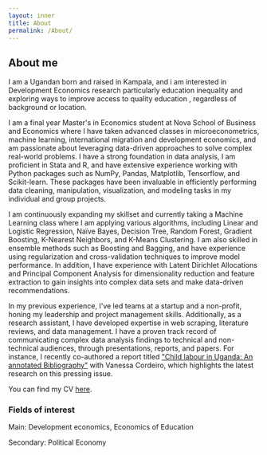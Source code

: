 ```yaml
---
layout: inner
title: About
permalink: /About/
---
```

## About me
I am a Ugandan born and raised in Kampala, and i am interested in Development Economics research particularly education inequality and exploring ways to improve access to quality education , regardless of background or location.
 
I am a final year Master's in Economics student at Nova School of Business and Economics where I have taken advanced classes in microeconometrics, machine learning, international migration and development economics, and am passionate about leveraging data-driven approaches to solve complex real-world problems. I have a strong foundation in data analysis, I am proficient in Stata and R, and have extensive experience working with Python packages such as NumPy, Pandas, Matplotlib, Tensorflow, and Scikit-learn. These packages have been invaluable in efficiently performing data cleaning, manipulation, visualization, and modeling tasks in my individual and group projects.

I am continuously expanding my skillset and currently taking a Machine Learning class where I am applying various algorithms, including Linear and Logistic Regression, Naïve Bayes, Decision Tree, Random Forest, Gradient Boosting, K-Nearest Neighbors, and K-Means Clustering. I am also skilled in ensemble methods such as Boosting and Bagging, and have experience using regularization and cross-validation techniques to improve model performance. In addition, I have experience with Latent Dirichlet Allocations and Principal Component Analysis for dimensionality reduction and feature extraction to gain insights into complex data sets and make data-driven recommendations.

In my previous experience, I've led teams at a startup and a non-profit, honing my leadership and project management skills. Additionally, as a research assistant, I have developed expertise in web scraping, literature reviews, and data management. I have a proven track record of communicating complex data analysis findings to technical and non-technical audiences, through presentations, reports, and papers. For instance, I recently co-authored a report titled ["Child labour in Uganda: An annotated Bibliography"](jamesahabyona.github.io/Uganda-1.pdf) with Vanessa Cordeiro, which highlights the latest research on this pressing issue.

You can find my CV [here]().

### Fields of interest

Main: Development economics, Economics of Education 

Secondary: Political Economy
